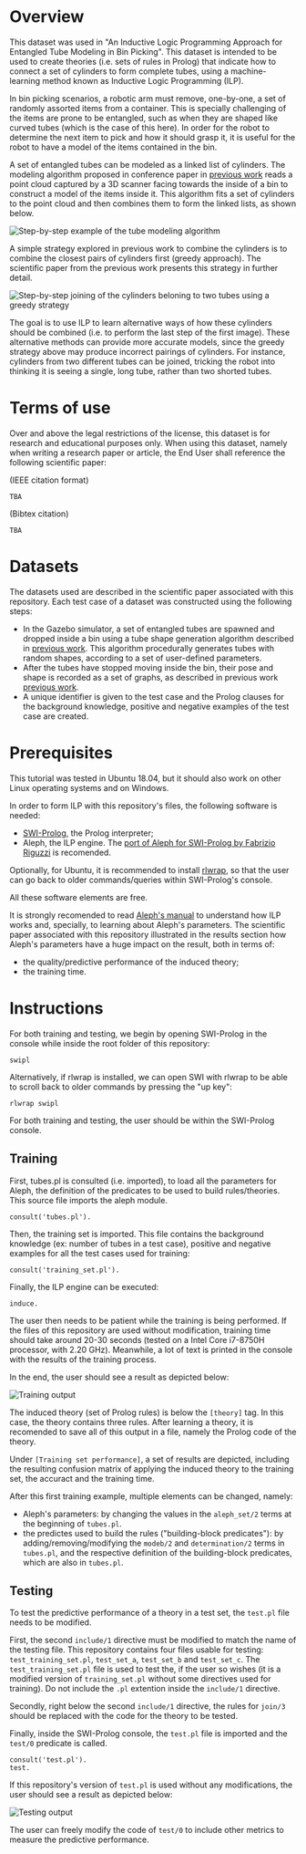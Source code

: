 # Overview

This dataset was used in "An Inductive Logic Programming Approach for Entangled Tube Modeling in Bin Picking". This dataset is intended to be used to create theories (i.e. sets of rules in Prolog) that indicate how to connect a set of cylinders to form complete tubes, using a machine-learning method known as Inductive Logic Programming (ILP).

In bin picking scenarios, a robotic arm must remove, one-by-one, a set of randomly assorted items from a container. This is specially challenging of the items are prone to be entangled, such as when they are shaped like curved tubes (which is the case of this here). In order for the robot to determine the next item to pick and how it should grasp it, it is useful for the robot to have a model of the items contained in the bin.

A set of entangled tubes can be modeled as a linked list of cylinders. The modeling algorithm proposed in conference paper in [previous work](https://link.springer.com/chapter/10.1007/978-3-030-35990-4_50) reads a point cloud captured by a 3D scanner facing towards the inside of a bin to construct a model of the items inside it. This algorithm fits a set of cylinders to the point cloud and then combines them to form the linked lists, as shown below.

![Step-by-step example of the tube modeling algorithm](https://github.com/GoncaloLeao/Entangled-Tubes-Bin-Picking-Dataset/blob/master/an-ilp-approach-for-entangled-tube-modeling-in-bin-picking/images/modeling-example.png?raw=true)

A simple strategy explored in previous work to combine the cylinders is to combine the closest pairs of cylinders first (greedy approach). The scientific paper from the previous work presents this strategy in further detail.

![Step-by-step joining of the cylinders beloning to two tubes using a greedy strategy](https://github.com/GoncaloLeao/Entangled-Tubes-Bin-Picking-Dataset/blob/master/an-ilp-approach-for-entangled-tube-modeling-in-bin-picking/images/tube-joining-steps.png?raw=true)

The goal is to use ILP to learn alternative ways of how these cylinders should be combined (i.e. to perform the last step of the first image). These alternative methods can provide more accurate models, since the greedy strategy above may produce incorrect pairings of cylinders. For instance, cylinders from two different tubes can be joined, tricking the robot into thinking it is seeing a single, long tube, rather than two shorted tubes.

# Terms of use

Over and above the legal restrictions of the license, this dataset is for research and educational purposes only. When using this dataset, namely when writing a research paper or article, the End User shall reference the following scientific paper:

(IEEE citation format)
```
TBA
```

(Bibtex citation)
```
TBA
```

# Datasets

The datasets used are described in the scientific paper associated with this repository. Each test case of a dataset was constructed using the following steps:
- In the Gazebo simulator, a set of entangled tubes are spawned and dropped inside a bin using a tube shape generation algorithm described in [previous work](https://www.researchgate.net/publication/359745643_Using_Simulation_to_Evaluate_a_Tube_Perception_Algorithm_for_Bin_Picking). This algorithm procedurally generates tubes with random shapes, according to a set of user-defined parameters.
- After the tubes have stopped moving inside the bin, their pose and shape is recorded as a set of graphs, as described in previous work [previous work](https://www.researchgate.net/publication/359745643_Using_Simulation_to_Evaluate_a_Tube_Perception_Algorithm_for_Bin_Picking).
- A unique identifier is given to the test case and the Prolog clauses for the background knowledge, positive and negative examples of the test case are created.

# Prerequisites

This tutorial was tested in Ubuntu 18.04, but it should also work on other Linux operating systems and on Windows.

In order to form ILP with this repository's files, the following software is needed:
- [SWI-Prolog](https://github.com/SWI-Prolog/swipl-devel), the Prolog interpreter;
- Aleph, the ILP engine. The [port of Aleph for SWI-Prolog by Fabrizio Riguzzi](https://github.com/friguzzi/aleph) is recomended.

Optionally, for Ubuntu, it is recommended to install [rlwrap](https://github.com/hanslub42/rlwrap), so that the user can go back to older commands/queries within SWI-Prolog's console.

All these software elements are free.

It is strongly recomended to read [Aleph's manual](https://www.di.ubi.pt/~jpaulo/competence/tutorials/aleph.pdf) to understand how ILP works and, specially, to learning about Aleph's parameters. The scientific paper associated with this repository illustrated in the results section how Aleph's parameters have a huge impact on the result, both in terms of:
- the quality/predictive performance of the induced theory;
- the training time.

# Instructions

For both training and testing, we begin by opening SWI-Prolog in the console while inside the root folder of this repository:

```
swipl
```

Alternatively, if rlwrap is installed, we can open SWI with rlwrap to be able to scroll back to older commands by pressing the "up key":

```
rlwrap swipl
```

For both training and testing, the user should be within the SWI-Prolog console.

## Training

First, tubes.pl is consulted (i.e. imported), to load all the parameters for Aleph, the definition of the predicates to be used to build rules/theories. This source file imports the aleph module.
```
consult('tubes.pl').
```

Then, the training set is imported. This file contains the background knowledge (ex: number of tubes in a test case), positive and negative examples for all the test cases used for training:
```
consult('training_set.pl').
```

Finally, the ILP engine can be executed:
```
induce.
```

The user then needs to be patient while the training is being performed. If the files of this repository are used without modification, training time should take around 20-30 seconds (tested on a Intel Core i7-8750H processor, with 2.20 GHz). Meanwhile, a lot of text is printed in the console with the results of the training process.

In the end, the user should see a result as depicted below:

![Training output](https://github.com/GoncaloLeao/Entangled-Tubes-Bin-Picking-Dataset/blob/master/an-ilp-approach-for-entangled-tube-modeling-in-bin-picking/images/training.png?raw=true)

The induced theory (set of Prolog rules) is below the ```[theory]``` tag. In this case, the theory contains three rules. After learning a theory, it is recomended to save all of this output in a file, namely the Prolog code of the theory.

Under ```[Training set performance]```, a set of results are depicted, including the resulting confusion matrix of applying the induced theory to the training set, the accuract and the training time.

After this first training example, multiple elements can be changed, namely:
- Aleph's parameters: by changing the values in the ```aleph_set/2``` terms at the beginning of ```tubes.pl```.
- the predictes used to build the rules ("building-block predicates"): by adding/removing/modifying the ```modeb/2``` and ```determination/2``` terms in ```tubes.pl```, and the respective definition of the building-block predicates, which are also in ```tubes.pl```.

## Testing 

To test the predictive performance of a theory in a test set, the ```test.pl``` file needs to be modified.

First, the second ```include/1``` directive must be modified to match the name of the testing file. This repository contains four files usable for testing: 
```test_training_set.pl```, ```test_set_a```, ```test_set_b``` and ```test_set_c```. The ```test_training_set.pl``` file is used to test the, if the user so wishes (it is a modified version of ```training_set.pl``` without some directives used for training). Do not include the ```.pl``` extention inside the ```include/1``` directive.

Secondly, right below the second ```include/1``` directive, the rules for ```join/3``` should be replaced with the code for the theory to be tested.

Finally, inside the SWI-Prolog console, the ```test.pl``` file is imported and the ```test/0``` predicate is called.

```
consult('test.pl').
test.
```

If this repository's version of ```test.pl``` is used without any modifications, the user should see a result as depicted below:

![Testing output](https://github.com/GoncaloLeao/Entangled-Tubes-Bin-Picking-Dataset/blob/master/an-ilp-approach-for-entangled-tube-modeling-in-bin-picking/images/testing.png?raw=true)

The user can freely modify the code of ```test/0``` to include other metrics to measure the predictive performance.
